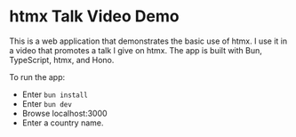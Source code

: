 # htmx Talk Video Demo

This is a web application that demonstrates the basic use of htmx.
I use it in a video that promotes a talk I give on htmx.
The app is built with Bun, TypeScript, htmx, and Hono.

To run the app:

- Enter `bun install`
- Enter `bun dev`
- Browse localhost:3000
- Enter a country name.

